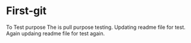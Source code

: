 # First-git
To Test purpose
The is pull purpose testing.
Updating readme file for test.
Again updaing readme file for test again.
